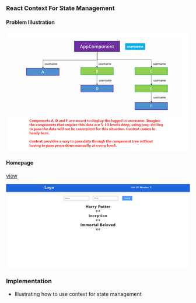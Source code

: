 ### React Context For State Management

#### Problem Illustration

![](./problem-illustration.png)

#### Homepage

[view](https://femi-ologunwa.github.io/12-movie-list-react-context)

![](./homescreen.png)

### Implementation

-  Illustrating how to use context for state management

